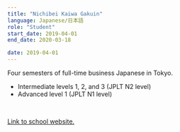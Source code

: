 ```yaml
---
title: "Nichibei Kaiwa Gakuin"
language: Japanese/日本語
role: "Student"
start_date: 2019-04-01
end_date: 2020-03-18

date: 2019-04-01
---
```


Four semesters of full-time business Japanese in Tokyo.

<ul class="basic">
  <li>Intermediate levels 1, 2, and 3 (JPLT N2 level)</li>
  <li>Advanced level 1 (JPLT N1 level)</li>
</ul>
</br>


[Link to school website.](https://www.nichibei.ac.jp/jli/)

